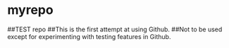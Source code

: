 # myrepo
##TEST repo
##This is the first attempt at using Github.
##Not to be used except for experimenting with testing features in Github.
